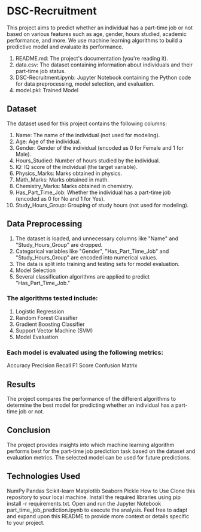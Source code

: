 # DSC-Recruitment

This project aims to predict whether an individual has a part-time job or not based on various features such as age, gender, hours studied, academic performance, and more. We use machine learning algorithms to build a predictive model and evaluate its performance.

1. README.md: The project's documentation (you're reading it).
2. data.csv: The dataset containing information about individuals and their part-time job status.
3. DSC-Recruitment.ipynb: Jupyter Notebook containing the Python code for data preprocessing, model selection, and evaluation.
4. model.pkl: Trained Model

## Dataset
The dataset used for this project contains the following columns:

1. Name: The name of the individual (not used for modeling).
2. Age: Age of the individual.
3. Gender: Gender of the individual (encoded as 0 for Female and 1 for Male).
4. Hours_Studied: Number of hours studied by the individual.
5. IQ: IQ score of the individual (the target variable).
6. Physics_Marks: Marks obtained in physics.
7. Math_Marks: Marks obtained in math.
8. Chemistry_Marks: Marks obtained in chemistry.
9. Has_Part_Time_Job: Whether the individual has a part-time job (encoded as 0 for No and 1 for Yes).
10. Study_Hours_Group: Grouping of study hours (not used for modeling).

## Data Preprocessing
1. The dataset is loaded, and unnecessary columns like "Name" and "Study_Hours_Group" are dropped.
2. Categorical variables like "Gender", "Has_Part_Time_Job" and "Study_Hours_Group" are encoded into numerical values.
3. The data is split into training and testing sets for model evaluation.
4. Model Selection
5. Several classification algorithms are applied to predict "Has_Part_Time_Job."


### The algorithms tested include:
1. Logistic Regression
2. Random Forest Classifier
3. Gradient Boosting Classifier
4. Support Vector Machine (SVM)
5. Model Evaluation

### Each model is evaluated using the following metrics:
Accuracy
Precision
Recall
F1 Score
Confusion Matrix

## Results
The project compares the performance of the different algorithms to determine the best model for predicting whether an individual has a part-time job or not.

## Conclusion
The project provides insights into which machine learning algorithm performs best for the part-time job prediction task based on the dataset and evaluation metrics. The selected model can be used for future predictions.

## Technologies Used
NumPy
Pandas
Scikit-learn
Matplotlib
Seaborn
Pickle
How to Use
Clone this repository to your local machine.
Install the required libraries using pip install -r requirements.txt.
Open and run the Jupyter Notebook part_time_job_prediction.ipynb to execute the analysis.
Feel free to adapt and expand upon this README to provide more context or details specific to your project.
